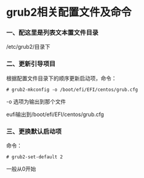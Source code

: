 grub2相关配置文件及命令
==

### 一、配这里是列表文本置文件目录
/etc/grub2/目录下

### 二、更新引导项目
根据配置文件目录下的顺序更新启动项，命令：

`# grub2-mkconfig -o /boot/efi/EFI/centos/grub.cfg`

-o 选项为输出到那个文件

eufi输出到/boot/efi/EFI/centos/grub.cfg

### 三、更换默认启动项
命令：

`# grub2-set-default 2`

一般从0开始